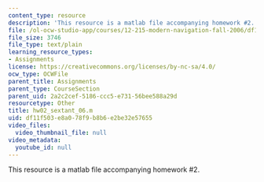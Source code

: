 ```yaml
---
content_type: resource
description: 'This resource is a matlab file accompanying homework #2.'
file: /ol-ocw-studio-app/courses/12-215-modern-navigation-fall-2006/df11f503e8a078f9b8b6e2be32e57655_hw02_sextant_06.m
file_size: 3746
file_type: text/plain
learning_resource_types:
- Assignments
license: https://creativecommons.org/licenses/by-nc-sa/4.0/
ocw_type: OCWFile
parent_title: Assignments
parent_type: CourseSection
parent_uid: 2a2c2cef-5186-ccc5-e731-56bee588a29d
resourcetype: Other
title: hw02_sextant_06.m
uid: df11f503-e8a0-78f9-b8b6-e2be32e57655
video_files:
  video_thumbnail_file: null
video_metadata:
  youtube_id: null
---
```

This resource is a matlab file accompanying homework #2.